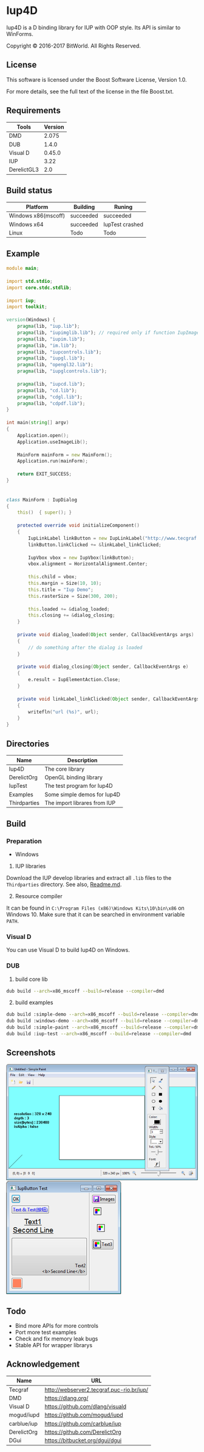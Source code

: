 ﻿# Iup4D
Iup4D is a D binding library for IUP with OOP style. Its API is similar to WinForms.

Copyright © 2016-2017 BitWorld. All Rights Reserved.

## License
This software is licensed under the Boost Software License, Version 1.0.

For more details, see the full text of the license in the file Boost.txt.

## Requirements
Tools | Version
--- | ---
DMD | 2.075
DUB | 1.4.0
Visual D | 0.45.0
IUP | 3.22
DerelictGL3 | 2.0

## Build status
Platform | Building | Runing
--- | --- | ---
Windows x86(mscoff) | succeeded | succeeded
Windows x64 | succeeded | IupTest crashed
Linux | Todo | Todo

## Example
```D
module main;

import std.stdio;
import core.stdc.stdlib; 

import iup;
import toolkit;

version(Windows) { 
    pragma(lib, "iup.lib");
    pragma(lib, "iupimglib.lib"); // required only if function IupImageLibOpen() is called
    pragma(lib, "iupim.lib");
    pragma(lib, "im.lib");
    pragma(lib, "iupcontrols.lib");
    pragma(lib, "iupgl.lib");
    pragma(lib, "opengl32.lib");
    pragma(lib, "iupglcontrols.lib");

    pragma(lib, "iupcd.lib");
    pragma(lib, "cd.lib");
    pragma(lib, "cdgl.lib");
    pragma(lib, "cdpdf.lib"); 
}

int main(string[] argv)
{
    Application.open();
    Application.useImageLib();

    MainForm mainForm = new MainForm();
    Application.run(mainForm);

	return EXIT_SUCCESS;
}


class MainForm : IupDialog
{
    this()  { super(); }

    protected override void initializeComponent()
    {
        IupLinkLabel linkButton = new IupLinkLabel("http://www.tecgraf.puc-rio.br/iup", "IUP Toolkit");
        linkButton.linkClicked += &linkLabel_linkClicked;

        IupVbox vbox = new IupVbox(linkButton);
        vbox.alignment = HorizontalAlignment.Center;

        this.child = vbox;
        this.margin = Size(10, 10);
        this.title = "Iup Demo";
        this.rasterSize = Size(300, 200);

        this.loaded += &dialog_loaded;
        this.closing += &dialog_closing;
    }

    private void dialog_loaded(Object sender, CallbackEventArgs args)
    {
        // do something after the dialog is loaded
    }

    private void dialog_closing(Object sender, CallbackEventArgs e)
    {
        e.result = IupElementAction.Close;
    }

    private void linkLabel_linkClicked(Object sender, CallbackEventArgs e, string url)
    {
        writefln("url (%s)", url);
    }
}
```

## Directories
Name | Description
--- | ---
Iup4D | The core library
DerelictOrg | OpenGL binding library
IupTest | The test program for Iup4D
Examples | Some simple demos for Iup4D
Thirdparties | The import librares from IUP 


## Build

### Preparation

- Windows

1. IUP libraries

Download the IUP develop libraries and extract all `.lib` files to the `Thirdparties` directory. See also, [Readme.md](Thirdparties/lib32mscoff/Readme.md). 

2. Resource compiler

It can be found in `C:\Program Files (x86)\Windows Kits\10\bin\x86` on Windows 10. Make sure that it can be searched in environment variable `PATH`.

### Visual D

You can use Visual D to build Iup4D on Windows.

### DUB

1. build core lib
```sh
dub build --arch=x86_mscoff --build=release --compiler=dmd
```
2. build examples
```sh
dub build :simple-demo --arch=x86_mscoff --build=release --compiler=dmd
dub build :windows-demo --arch=x86_mscoff --build=release --compiler=dmd
dub build :simple-paint --arch=x86_mscoff --build=release --compiler=dmd
dub build :iup-test --arch=x86_mscoff --build=release --compiler=dmd
```

## Screenshots
![Paint](Screenshots/Simple%20Paint.png)
![Button](Screenshots/Button.png)

## Todo
- Bind more APIs for more controls
- Port more test examples
- Check and fix memory leak bugs
- Stable API for wrapper librarys

## Acknowledgement
Name | URL
--- | ---
Tecgraf | http://webserver2.tecgraf.puc-rio.br/iup/
DMD | https://dlang.org/
Visual D | https://github.com/dlang/visuald
mogud/iupd | https://github.com/mogud/iupd
carblue/iup | https://github.com/carblue/iup
DerelictOrg | https://github.com/DerelictOrg
DGui | https://bitbucket.org/dgui/dgui
